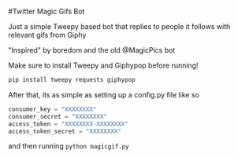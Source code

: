 #Twitter Magic Gifs Bot

Just a simple Tweepy based bot that replies to people it follows with relevant gifs from Giphy

"Inspired" by boredom and the old @MagicPics bot

Make sure to install Tweepy and Giphypop before running!

```sh
pip install tweepy requests giphypop
```

After that, its as simple as setting up a config.py file like so
```python
consumer_key = "XXXXXXXX"
consumer_secret = "XXXXXXXX"
access_token = "XXXXXXXX-XXXXXXXX"
access_token_secret = "XXXXXXXX"
```

and then running `python magicgif.py`
